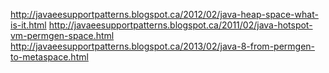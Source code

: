 http://javaeesupportpatterns.blogspot.ca/2012/02/java-heap-space-what-is-it.html
http://javaeesupportpatterns.blogspot.ca/2011/02/java-hotspot-vm-permgen-space.html
http://javaeesupportpatterns.blogspot.ca/2013/02/java-8-from-permgen-to-metaspace.html

